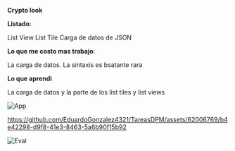 **Crypto look**

**Listado**:

List View
List Tile
Carga de datos de JSON

**Lo que me costo mas trabajo**:

La carga de datos. La sintaxis es bsatante rara

**Lo que aprendi**

La carga de datos y la parte de los list tiles y list views

![App](https://github.com/EduardoGonzalez4321/TareasDPM/assets/62006769/84c69a4f-780a-4253-8184-7830b7e3856b)



https://github.com/EduardoGonzalez4321/TareasDPM/assets/62006769/b4e42298-d9f8-41e3-8463-5a6b90f15b92

![Eval](https://github.com/EduardoGonzalez4321/TareasDPM/assets/62006769/6b262d26-9088-49b1-850f-9d909b1fcc79)
